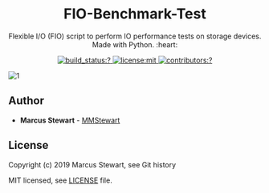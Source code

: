 <h1 align=center> FIO-Benchmark-Test </h1>
<p align=center> Flexible I/O (FIO) script to perform IO performance tests on storage devices. Made with Python. :heart: </p>

<p align=center>
      <a href="https://travis-ci.org/mmstewart/FIO-Benchmark-Test">
    <img
      alt="build_status:?"
      src="https://img.shields.io/travis/mmstewart/FIO-Benchmark-Test/master.svg"
    />
  </a>
    <a href="./LICENSE">
    <img
      alt="license:mit"
      src="https://img.shields.io/github/license/mmstewart/FIO-Benchmark-Test.svg"
    />
  </a>
      <a href="https://github.com/mmstewart/FIO-Benchmark-Test/graphs/contributors">
    <img
      alt="contributors:?"
      src="https://img.shields.io/github/contributors/mmstewart/FIO-Benchmark-Test.svg?color=blue"
    />
  </a>
</p>

![1](https://user-images.githubusercontent.com/36175538/60447538-3c212080-9be9-11e9-9be2-ab9e953fb9af.PNG)

## Author

* **Marcus Stewart** - [MMStewart](https://github.com/mmstewart)

## License

Copyright (c) 2019<!--- -(Future Years) --> Marcus Stewart, see Git history

MIT licensed, see [LICENSE](LICENSE) file.
